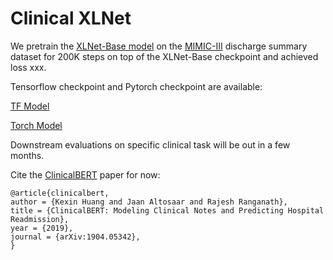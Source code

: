 # Clinical XLNet

We pretrain the [XLNet-Base model](https://github.com/zihangdai/xlnet) on the [MIMIC-III](https://mimic.physionet.org/about/mimic/) discharge summary dataset for 200K steps on top of the XLNet-Base checkpoint and achieved loss xxx. 

Tensorflow checkpoint and Pytorch checkpoint are available:

[TF Model]()

[Torch Model]()

Downstream evaluations on specific clinical task will be out in a few months.

Cite the [ClinicalBERT](https://github.com/kexinhuang12345/clinicalBERT) paper for now:
```
@article{clinicalbert,
author = {Kexin Huang and Jaan Altosaar and Rajesh Ranganath},
title = {ClinicalBERT: Modeling Clinical Notes and Predicting Hospital Readmission},
year = {2019},
journal = {arXiv:1904.05342},
}

```
